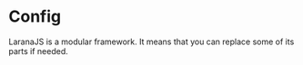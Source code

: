 # Config

LaranaJS is a modular framework. It means that you can replace some of its parts if needed.
